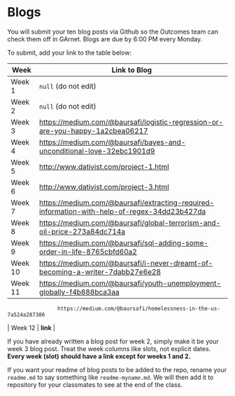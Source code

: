 # Blogs

You will submit your ten blog posts via Github so the Outcomes team can check them off in GArnet. Blogs are due by 6:00 PM every Monday.

To submit, add your link to the table below:

| Week          | Link to Blog 				 	|
| ------------- | ------------------------------|
| Week 1        | `null` (do not edit)			|
| Week 2        | `null` (do not edit)																	|
| Week 3        | https://medium.com/@baursafi/logistic-regression-or-are-you-happy-1a2cbea06217    	|
| Week 4        | https://medium.com/@baursafi/bayes-and-unconditional-love-32ebc1901d9      			|
| Week 5        | http://www.dativist.com/project-1.html    											|
| Week 6        | http://www.dativist.com/project-3.html												|
| Week 7        | https://medium.com/@baursafi/extracting-required-information-with-help-of-regex-34dd23b427da					|	
| Week 8        | https://medium.com/@baursafi/global-terrorism-and-oil-price-273a84dc714a				|
| Week 9        | https://medium.com/@baursafi/sql-adding-some-order-in-life-8765cbfd60a2				|
| Week 10       | https://medium.com/@baursafi/i-never-dreamt-of-becoming-a-writer-7dabb27e6e28			|
| Week 11       | https://medium.com/@baursafi/youth-unemployment-globally-f4b888bca3aa					|
					https://medium.com/@baursafi/homelessness-in-the-us-7a524a287386
| Week 12       | **link**						|

If you have already written a blog post for week 2, simply make it be your week 3 blog post. Treat the week columns like slots, not explicit dates. **Every week (slot) should have a link except for weeks 1 and 2.**

If you want your readme of blog posts to be added to the repo, rename your `readme.md` to say something like `readme-myname.md`. We will then add it to repository for your classmates to see at the end of the class.